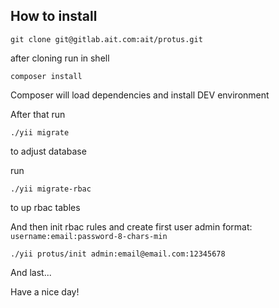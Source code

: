 ## How to install ##

```
git clone git@gitlab.ait.com:ait/protus.git
```
after cloning run in shell
```
composer install
```
Composer will load dependencies and install DEV environment

After that run
```
./yii migrate
```
to adjust database

run
```
./yii migrate-rbac
```
to up rbac tables

And then init rbac rules and create first user admin
format: ```username:email:password-8-chars-min```
```
./yii protus/init admin:email@email.com:12345678
```

And last...

Have a nice day!